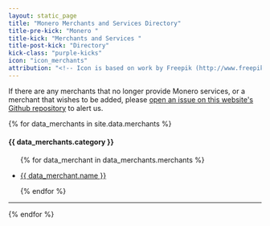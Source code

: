 ```yaml
---
layout: static_page
title: "Monero Merchants and Services Directory"
title-pre-kick: "Monero "
title-kick: "Merchants and Services "
title-post-kick: "Directory"
kick-class: "purple-kicks"
icon: "icon_merchants"
attribution: "<!-- Icon is based on work by Freepik (http://www.freepik.com) and is licensed under Creative Commons BY 3.0 -->"
---
```


If there are any merchants that no longer provide Monero services, or a merchant that wishes to be added, please [open an issue on this website's Github repository](https://github.com/monero-project/monero-site/issues) to alert us.

<div class="row">

{% for data_merchants in site.data.merchants %}

<div class="col-lg-4">

<h4 class="text-center">{{ data_merchants.category }}</h4>

<ul>

{% for data_merchant in data_merchants.merchants %}

<li><a href="{{ data_merchant.url }}">{{ data_merchant.name }}</a></li>

{% endfor %}

</ul>
<hr>
</div>

{% endfor %}

</div>